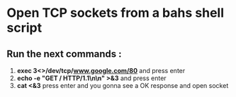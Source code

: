 # Open TCP sockets from a bahs shell script

## Run the next commands : 

1. **exec 3<>/dev/tcp/www.google.com/80** and press enter
2. **echo -e "GET / HTTP/1.1\n\n" >&3** and press enter
3. **cat <&3** press enter and you gonna see a OK response and open socket